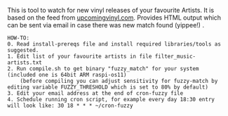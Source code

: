 This is tool to watch for new vinyl releases of your favourite Artists.
It is based on the feed from [upcomingvinyl.com](https://upcomingvinyl.com/).
Provides HTML output which can be sent via email in case there was new match found (yippee!) .

```
HOW-TO:
0. Read install-prereqs file and install required libraries/tools as suggested.
1. Edit list of your favourite artists in file filter_music-artists.txt
2. Run compile.sh to get binary "fuzzy_match" for your system (included one is 64bit ARM raspi-os11)
    (before compiling you can adjust sensitivity for fuzzy-match by editing variable FUZZY_THRESHOLD which is set to 80% by default)
3. Edit your email address at the end of cron-fuzzy file
4. Schedule running cron script, for example every day 18:30 entry will look like: 30 18 * * * ~/cron-fuzzy
```
